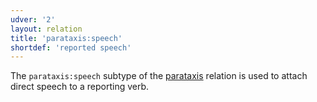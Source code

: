 ```yaml
---
udver: '2'
layout: relation
title: 'parataxis:speech'
shortdef: 'reported speech'
---
```


The `parataxis:speech` subtype of the [parataxis]() relation is used to attach direct speech to
a reporting verb.


<!-- Interlanguage links updated Po 6. listopadu 2023, 21:43:25 CET -->
